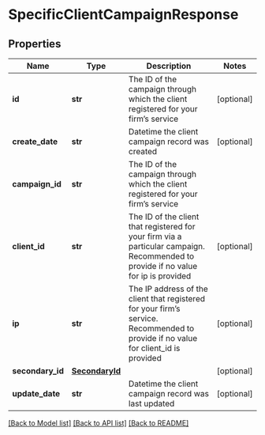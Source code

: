 # SpecificClientCampaignResponse

## Properties
Name | Type | Description | Notes
------------ | ------------- | ------------- | -------------
**id** | **str** | The ID of the campaign through which the client registered for your firm’s service | [optional] 
**create_date** | **str** | Datetime the client campaign record was created | [optional] 
**campaign_id** | **str** | The ID of the campaign through which the client registered for your firm’s service | 
**client_id** | **str** | The ID of the client that registered for your firm via a particular campaign. Recommended to provide if no value for ip is provided | [optional] 
**ip** | **str** | The IP address of the client that registered for your firm’s service. Recommended to provide if no value for client_id is provided | [optional] 
**secondary_id** | [**SecondaryId**](SecondaryId.md) |  | [optional] 
**update_date** | **str** | Datetime the client campaign record was last updated | [optional] 

[[Back to Model list]](../README.md#documentation-for-models) [[Back to API list]](../README.md#documentation-for-api-endpoints) [[Back to README]](../README.md)



